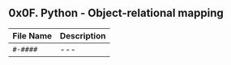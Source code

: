 ## 0x0F. Python - Object-relational mapping

| File Name | Description |
| --------- | ----------- |
| `#-####`  | --- |